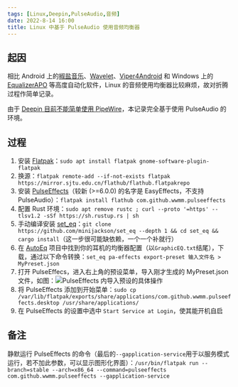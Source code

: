 ```yaml
---
tags: [Linux,Deepin,PulseAudio,音频]
date: 2022-8-14 16:00
title: Linux 中基于 PulseAudio 使用音频均衡器
---
```


## 起因

相比 Android 上的[椒盐音乐](https://www.coolapk.com/apk/284064)、[Wavelet](https://play.google.com/store/apps/details?id=com.pittvandewitt.wavelet)、[Viper4Android](https://forum.xda-developers.com/showthread.php?t=2191223) 和 Windows 上的 [EqualizerAPO](https://sourceforge.net/projects/equalizerapo/) 等高度自动化软件，Linux 的音频使用均衡器比较麻烦，故对折腾过程作简单记录。

由于 [Deepin 目前不能简单使用 PipeWire](https://bbs.deepin.org/post/235926)，本记录完全基于使用 PulseAudio 的环境。

## 过程

1. 安装 [Flatpak](https://www.flatpak.org)：`sudo apt install flatpak gnome-software-plugin-flatpak`
2. 换源：`flatpak remote-add --if-not-exists flatpak https://mirror.sjtu.edu.cn/flathub/flathub.flatpakrepo`
3. 安装 [PulseEffects](https://github.com/wwmm/pulseeffects)（较新 (>=6.0.0) 的名字是 EasyEffects，不支持 PulseAudio）：`flatpak install flathub com.github.wwmm.pulseeffects`
4. 配置 Rust 环境：`sudo apt remove rustc ; curl --proto '=https' --tlsv1.2 -sSf https://sh.rustup.rs | sh`
5. 手动编译安装 [set_eq](https://github.com/minijackson/set_eq)：`git clone https://github.com/minijackson/set_eq --depth 1 && cd set_eq && cargo install`（这一步很可能缺依赖，一个一个补就行）
6. 在 [AutoEq](https://github.com/jaakkopasanen/AutoEq/tree/master/results) 项目中找到你的耳机的均衡器配置（以`GraphicEQ.txt`结尾），下载，通过以下命令转换：`set_eq pa-effects export-preset 输入文件名 > MyPreset.json`
7. 打开 PulseEffecs，进入右上角的预设菜单，导入刚才生成的 MyPreset.json 文件，如图：![PulseEffects 内导入预设的具体操作](https://s2.loli.net/2022/08/14/dg7YFCzTrhjOkL5.png)
8. 将 PulseEffects 添加到开始菜单：`sudo cp /var/lib/flatpak/exports/share/applications/com.github.wwmm.pulseeffects.desktop /usr/share/applications/`
9. 在 PulseEffects 的设置中选中 `Start Service at Login`，使其能开机自启

## 备注

静默运行 PulseEffects 的命令（最后的`--gapplication-service`用于以服务模式运行，若不加此参数，可以显示图形化界面）：`/usr/bin/flatpak run --branch=stable --arch=x86_64 --command=pulseeffects com.github.wwmm.pulseeffects --gapplication-service`